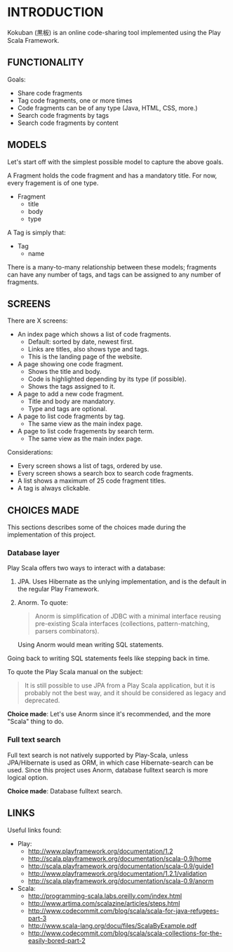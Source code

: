 # INTRODUCTION #

Kokuban (黒板) is an online code-sharing tool implemented using the Play Scala
Framework.

## FUNCTIONALITY ##

Goals:

* Share code fragments
* Tag code fragments, one or more times
* Code fragments can be of any type (Java, HTML, CSS, more.)
* Search code fragments by tags
* Search code fragments by content

## MODELS ##

Let's start off with the simplest possible model to capture the above goals.

A Fragment holds the code fragment and has a mandatory title. For now, every
fragement is of one type.

* Fragment
  * title
  * body
  * type

A Tag is simply that:

* Tag
  * name

There is a many-to-many relationship between these models; fragments can have
any number of tags, and tags can be assigned to any number of fragments.

## SCREENS ##

There are X screens:

* An index page which shows a list of code fragments.
  * Default: sorted by date, newest first.
  * Links are titles, also shows type and tags.
  * This is the landing page of the website.
* A page showing one code fragment.
  * Shows the title and body.
  * Code is highlighted depending by its type (if possible).
  * Shows the tags assigned to it.
* A page to add a new code fragment.
  * Title and body are mandatory.
  * Type and tags are optional.
* A page to list code fragments by tag.
  * The same view as the main index page.
* A page to list code fragements by search term.
  * The same view as the main index page.

Considerations:

* Every screen shows a list of tags, ordered by use.
* Every screen shows a search box to search code fragments.
* A list shows a maximum of 25 code fragment titles.
* A tag is always clickable.

## CHOICES MADE ##

This sections describes some of the choices made during the implementation of
this project.

### Database layer ###

Play Scala offers two ways to interact with a database:

1. JPA. Uses Hibernate as the unlying implementation, and is the default in
   the regular Play Framework.
2. Anorm. To quote:

   > Anorm is simplification of JDBC with a minimal interface reusing
   > pre-existing Scala interfaces (collections, pattern-matching, parsers
   > combinators).

   Using Anorm would mean writing SQL statements.

Going back to writing SQL statements feels like stepping back in time.

To quote the Play Scala manual on the subject:

> It is still possible to use JPA from a Play Scala application, but it is
> probably not the best way, and it should be considered as legacy and
> deprecated.

**Choice made**: Let's use Anorm since it's recommended, and the more "Scala"
thing to do.

### Full text search ###

Full text search is not natively supported by Play-Scala, unless JPA/Hibernate
is used as ORM, in which case Hibernate-search can be used. Since this project
uses Anorm, database fulltext search is more logical option.

**Choice made**: Database fulltext search.

## LINKS ##

Useful links found:

* Play:
  * http://www.playframework.org/documentation/1.2
  * http://scala.playframework.org/documentation/scala-0.9/home
  * http://scala.playframework.org/documentation/scala-0.9/guide1
  * http://www.playframework.org/documentation/1.2.1/validation
  * http://scala.playframework.org/documentation/scala-0.9/anorm
* Scala:
  * http://programming-scala.labs.oreilly.com/index.html
  * http://www.artima.com/scalazine/articles/steps.html
  * http://www.codecommit.com/blog/scala/scala-for-java-refugees-part-3
  * http://www.scala-lang.org/docu/files/ScalaByExample.pdf
  * http://www.codecommit.com/blog/scala/scala-collections-for-the-easily-bored-part-2
